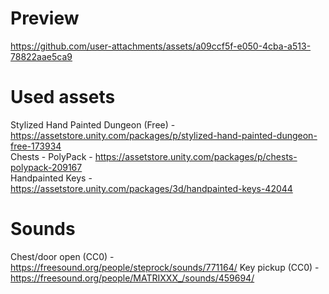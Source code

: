 # Preview

https://github.com/user-attachments/assets/a09ccf5f-e050-4cba-a513-78822aae5ca9

# Used assets
Stylized Hand Painted Dungeon (Free) - https://assetstore.unity.com/packages/p/stylized-hand-painted-dungeon-free-173934 \
Chests - PolyPack - https://assetstore.unity.com/packages/p/chests-polypack-209167 \
Handpainted Keys - https://assetstore.unity.com/packages/3d/handpainted-keys-42044

# Sounds
Chest/door open (CC0) - https://freesound.org/people/steprock/sounds/771164/ 
Key pickup (CC0) - https://freesound.org/people/MATRIXXX_/sounds/459694/ 
